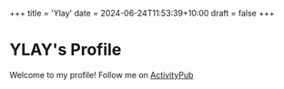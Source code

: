 +++
title = 'Ylay'
date = 2024-06-24T11:53:39+10:00
draft = false
+++

# YLAY's Profile

Welcome to my profile!
Follow me on [ActivityPub](https://sdlay.github.io/user-info/ylay/actor)
